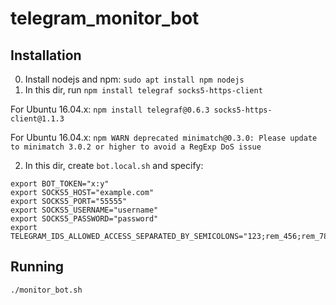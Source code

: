 # telegram_monitor_bot

## Installation

0. Install nodejs and npm: `sudo apt install npm nodejs`
1. In this dir, run `npm install telegraf socks5-https-client` 

For Ubuntu 16.04.x: `npm install telegraf@0.6.3 socks5-https-client@1.1.3`

For Ubuntu 16.04.x: `npm WARN deprecated minimatch@0.3.0: Please update to minimatch 3.0.2 or higher to avoid a RegExp DoS issue`

2. In this dir, create `bot.local.sh` and specify:

```
export BOT_TOKEN="x:y"
export SOCKS5_HOST="example.com"
export SOCKS5_PORT="55555"
export SOCKS5_USERNAME="username"
export SOCKS5_PASSWORD="password"
export TELEGRAM_IDS_ALLOWED_ACCESS_SEPARATED_BY_SEMICOLONS="123;rem_456;rem_789"
```

## Running

`./monitor_bot.sh`